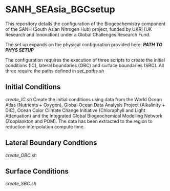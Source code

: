 # SANH_SEAsia_BGCsetup

This repository details the configuration of the Biogeochemistry component of the SANH (South Asian Nitrogen Hub) project, funded by UKRI (UK Research and Innovation) under a Global Challenges Research Fund.

The set up expands on the physical configuration provided here: *****PATH TO PHYS SETUP*****

The configuration requires the execution of three scripts to create the initial conditions (IC), lateral boundaries (OBC) and surface boundaries (SBC). All three require the paths defined in *set_paths.sh*

## Initial Conditions
*create_IC.sh*
Create the initial conditions using data from the World Ocean Atlas (Nutrients + Oxygen), Global Ocean Data Analysis Project (Alkalinity + DIC), Ocean Color Climate Change Initiative (Chloraphyll and Light Attenuation) and the Integrated Global Biogeochemical Modelling Network (Zooplankton and POM). The data has been extracted to the region to reduction interpolation compute time. 

## Lateral Boundary Condtions
*create_OBC.sh*

## Surface Conditions
*create_SBC.sh*


